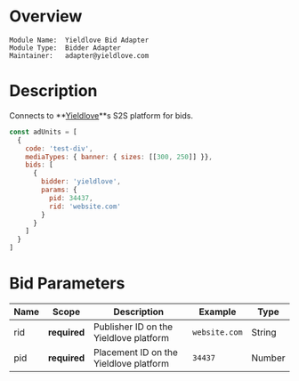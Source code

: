 # Overview

```
Module Name:  Yieldlove Bid Adapter
Module Type:  Bidder Adapter
Maintainer:   adapter@yieldlove.com
```


# Description

Connects to **[Yieldlove](https://www.yieldlove.com/)**s S2S platform for bids.

```js
const adUnits = [
  {
    code: 'test-div',
    mediaTypes: { banner: { sizes: [[300, 250]] }},
    bids: [
      {
        bidder: 'yieldlove',
        params: {
          pid: 34437,
          rid: 'website.com'
        }
      }
    ]
  }
]
```


# Bid Parameters

| Name          | Scope        | Description                                             | Example                    | Type         |
|---------------|--------------|---------------------------------------------------------|----------------------------|--------------|
| rid           | **required** | Publisher ID on the Yieldlove platform                  | `website.com`              | String       |
| pid           | **required** | Placement ID on the Yieldlove platform                  | `34437`                    | Number       |
